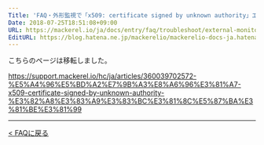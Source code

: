 ```yaml
---
Title: 'FAQ・外形監視で「x509: certificate signed by unknown authority」エラーが出ます'
Date: 2018-07-25T18:51:08+09:00
URL: https://mackerel.io/ja/docs/entry/faq/troubleshoot/external-monitor-cert-alert
EditURL: https://blog.hatena.ne.jp/mackerelio/mackerelio-docs-ja.hatenablog.mackerel.io/atom/entry/10257846132604455875
---
```


こちらのページは移転しました。

https://support.mackerel.io/hc/ja/articles/360039702572-%E5%A4%96%E5%BD%A2%E7%9B%A3%E8%A6%96%E3%81%A7-x509-certificate-signed-by-unknown-authority-%E3%82%A8%E3%83%A9%E3%83%BC%E3%81%8C%E5%87%BA%E3%81%BE%E3%81%99

---

[< FAQに戻る](https://mackerel.io/ja/docs/entry/faq)
